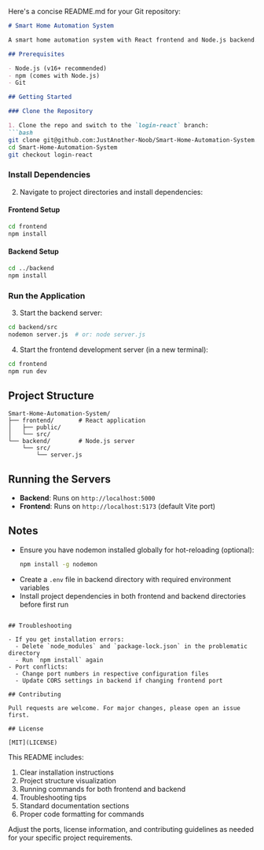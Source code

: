 Here's a concise README.md for your Git repository:

```markdown
# Smart Home Automation System

A smart home automation system with React frontend and Node.js backend.

## Prerequisites

- Node.js (v16+ recommended)
- npm (comes with Node.js)
- Git

## Getting Started

### Clone the Repository

1. Clone the repo and switch to the `login-react` branch:
```bash
git clone git@github.com:JustAnother-Noob/Smart-Home-Automation-System.git
cd Smart-Home-Automation-System
git checkout login-react
```

### Install Dependencies

2. Navigate to project directories and install dependencies:

#### Frontend Setup
```bash
cd frontend
npm install
```

#### Backend Setup
```bash
cd ../backend
npm install
```

### Run the Application

3. Start the backend server:
```bash
cd backend/src
nodemon server.js  # or: node server.js
```

4. Start the frontend development server (in a new terminal):
```bash
cd frontend
npm run dev
```

## Project Structure

```
Smart-Home-Automation-System/
├── frontend/       # React application
│   ├── public/
│   └── src/
└── backend/        # Node.js server
    └── src/
        └── server.js
```

## Running the Servers

- **Backend**: Runs on `http://localhost:5000`
- **Frontend**: Runs on `http://localhost:5173` (default Vite port)

## Notes

- Ensure you have nodemon installed globally for hot-reloading (optional):
  ```bash
  npm install -g nodemon
  ```
- Create a `.env` file in backend directory with required environment variables
- Install project dependencies in both frontend and backend directories before first run
```

## Troubleshooting

- If you get installation errors:
  - Delete `node_modules` and `package-lock.json` in the problematic directory
  - Run `npm install` again
- Port conflicts:
  - Change port numbers in respective configuration files
  - Update CORS settings in backend if changing frontend port

## Contributing

Pull requests are welcome. For major changes, please open an issue first.

## License

[MIT](LICENSE)
```

This README includes:
1. Clear installation instructions
2. Project structure visualization
3. Running commands for both frontend and backend
4. Troubleshooting tips
5. Standard documentation sections
6. Proper code formatting for commands

Adjust the ports, license information, and contributing guidelines as needed for your specific project requirements.
